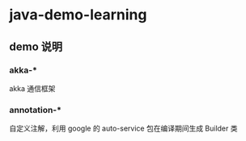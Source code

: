 # java-demo-learning

## demo 说明
### akka-* 
akka 通信框架

### annotation-* 

自定义注解，利用 google 的 auto-service 包在编译期间生成 Builder 类